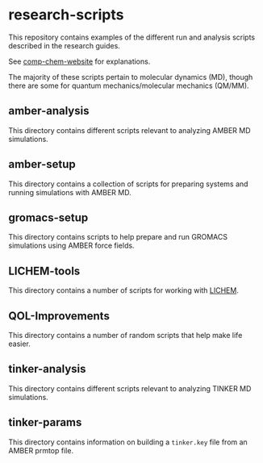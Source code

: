 # research-scripts

This repository contains examples of the different run and analysis scripts
described in the research guides.

See [comp-chem-website](https://github.com/emleddin/comp-chem-website) for explanations.

The majority of these scripts pertain to molecular dynamics (MD), though
there are some for quantum mechanics/molecular mechanics (QM/MM).

## amber-analysis
This directory contains different scripts relevant to analyzing AMBER MD
simulations.

## amber-setup
This directory contains a collection of scripts for preparing systems and
running simulations with AMBER MD.

## gromacs-setup
This directory contains scripts to help prepare and run GROMACS simulations
using AMBER force fields.

## LICHEM-tools
This directory contains a number of scripts for working with
[LICHEM](https://github.com/CisnerosResearch/LICHEM).

## QOL-Improvements
This directory contains a number of random scripts that help make life easier.

## tinker-analysis
This directory contains different scripts relevant to analyzing TINKER MD
simulations.

## tinker-params
This directory contains information on building a `tinker.key` file from an
AMBER prmtop file.
